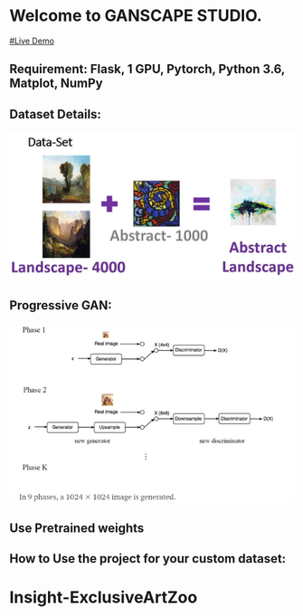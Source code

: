 
# Welcome to GANSCAPE STUDIO.
[#Live Demo](http://3.15.32.149:8501/)


## Requirement:  Flask, 1 GPU, Pytorch, Python 3.6, Matplot, NumPy

## Dataset Details:

![Insight-ExclusiveArtZoo](Dataset.JPG)

## Progressive GAN:

![ProGAN](ProgressiveGAN.png)

## Use Pretrained weights

## How to Use the project for your custom dataset:


# Insight-ExclusiveArtZoo
